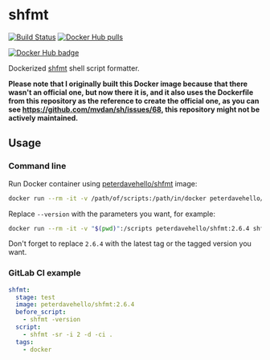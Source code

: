 # shfmt

[![Build Status](https://travis-ci.com/PeterDaveHello/docker-shfmt.svg?branch=master)](https://travis-ci.com/PeterDaveHello/docker-shfmt)
[![Docker Hub pulls](https://img.shields.io/docker/pulls/peterdavehello/shfmt.svg)](https://hub.docker.com/r/peterdavehello/shfmt/)

[![Docker Hub badge](https://dockeri.co/image/peterdavehello/shfmt)](https://hub.docker.com/r/peterdavehello/shfmt/)

Dockerized [shfmt](https://github.com/mvdan/sh#shfmt) shell script formatter.

**Please note that I originally built this Docker image because that there wasn't an official one, but now there it is, and it also uses the Dockerfile from this repository as the reference to create the official one, as you can see <https://github.com/mvdan/sh/issues/68>, this repository might not be actively maintained.**

## Usage

### Command line

Run Docker container using [peterdavehello/shfmt](https://hub.docker.com/r/peterdavehello/shfmt) image:

```sh
docker run --rm -it -v /path/of/scripts:/path/in/docker peterdavehello/shfmt:2.6.4 shfmt --version
```

Replace `--version` with the parameters you want, for example:

```sh
docker run --rm -it -v "$(pwd)":/scripts peterdavehello/shfmt:2.6.4 shfmt -sr -i 2 -d -ci /scripts
```

Don't forget to replace `2.6.4` with the latest tag or the tagged version you want.

### GitLab CI example

```yaml
shfmt:
  stage: test
  image: peterdavehello/shfmt:2.6.4
  before_script:
    - shfmt -version
  script:
    - shfmt -sr -i 2 -d -ci .
  tags:
    - docker
```
